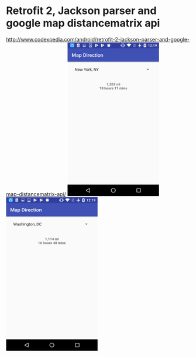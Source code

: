 # Retrofit 2, Jackson parser and google map distancematrix api

http://www.codexpedia.com/android/retrofit-2-jackson-parser-and-google-map-distancematrix-api/
<img src="https://github.com/codexpedia/android_google_map_direction/blob/master/captures/ny.png" width="250" height="420" /> <img src="https://github.com/codexpedia/android_google_map_direction/blob/master/captures/dc.png" width="250" height="420" />

